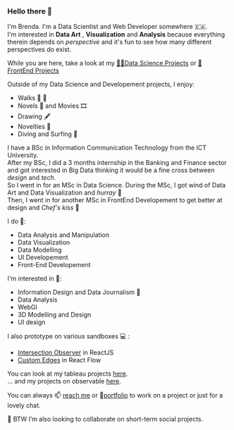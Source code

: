 ### Hello there 👋

I'm Brenda. I'm a Data Scientist and Web Developer somewhere 🇪🇦.  
I'm interested in **Data Art** , **Visualization** and **Analysis** because everything therein depends on _perspective_ and it's fun to see how many different perspectives do exist.  

While you are here, take a look at my [👩‍💻Data Science Projects](https://portfolio-qb.vercel.app/) or [🎨 FrontEnd Projects](https://qb-3d.netlify.app)  

Outside of my Data Science and Developement projects, I enjoy:
  - Walks 🥾 📸
  - Novels 📖 and Movies 🎞️
  - Drawing 🖋️
  - Novelties 🎊
  - Diving and Surfing 🌊    
 
I have a BSc in Information Communication Technology from the ICT University.   
After my BSc, I did a 3 months internship in the Banking and Finance sector and got interested in Big Data thinking it would be a fine cross between _design_ and _tech_.   
So I went in for an MSc in Data Science. During the MSc, I got wind of Data Art and Data Visualization and _hurray_ 🎊    
Then, I went in for another MSc in FrontEnd Developement to get better at design and _Chef's kiss_ 🥳

I do 🌱:  
  * Data Analysis and Manipulation
  * Data Visualization
  * Data Modelling
  * UI Developement
  * Front-End Developement

I'm interested in 🤔:
  * Information Design and Data Journalism 🔭
  * Data Analysis
  * WebGl
  * 3D Modelling and Design
  * UI design
  
I also prototype on various sandboxes 💻 :   
  * [Intersection Observer](https://codesandbox.io/s/intersection-observer-framer-motion-gl42y2?file=/src/index.js) in ReactJS
  * [Custom Edges](https://codesandbox.io/s/react-flow-custom-nodes-3tejtp?file=/src/Components/Flow.jsx) in React Flow


You can look at my tableau projects [here](https://public.tableau.com/profile/quinsy.brenda#!/).  
... and my projects on observable [here](https://observablehq.com/@lagom-qb).


  You can always 📫 [reach me](mailto:tebid.qb@gmail.com) or 📜[portfolio](https://drive.google.com/file/d/1Ek4xPBiWYX0lY--kaioftkw31bRd7zH3/view?usp=sharing) to work on a project or just for a lovely chat.

👯 BTW I’m also looking to collaborate on short-term social projects.
